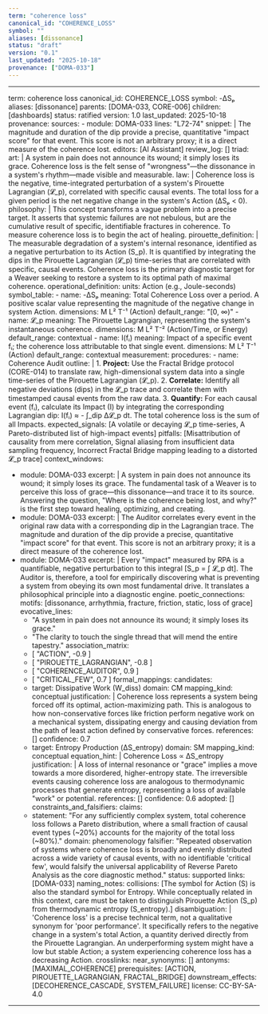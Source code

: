 ```yaml
---
term: "coherence loss"
canonical_id: "COHERENCE_LOSS"
symbol: ""
aliases: [dissonance]
status: "draft"
version: "0.1"
last_updated: "2025-10-18"
provenance: ["DOMA-033"]
---
```


---
term: coherence loss
canonical_id: COHERENCE_LOSS
symbol: -ΔSₚ
aliases: [dissonance]
parents: [DOMA-033, CORE-006]
children: [dashboards]
status: ratified
version: 1.0
last_updated: 2025-10-18
provenance:
  sources:
    - module: DOMA-033
      lines: "L72-74"
      snippet: |
        The magnitude and duration of the dip provide a precise, quantitative "impact score" for that event. This score is not an arbitrary proxy; it is a direct measure of the coherence lost.
  editors: [AI Assistant]
  review_log: []
triad:
  art: |
    A system in pain does not announce its wound; it simply loses its grace. Coherence loss is the felt sense of "wrongness"—the dissonance in a system's rhythm—made visible and measurable.
  law: |
    Coherence loss is the negative, time-integrated perturbation of a system's Pirouette Lagrangian (𝓛_p), correlated with specific causal events. The total loss for a given period is the net negative change in the system's Action (ΔSₚ < 0).
  philosophy: |
    This concept transforms a vague problem into a precise target. It asserts that systemic failures are not nebulous, but are the cumulative result of specific, identifiable fractures in coherence. To measure coherence loss is to begin the act of healing.
pirouette_definition: |
  The measurable degradation of a system's internal resonance, identified as a negative perturbation to its Action (S_p). It is quantified by integrating the dips in the Pirouette Lagrangian (𝓛_p) time-series that are correlated with specific, causal events. Coherence loss is the primary diagnostic target for a Weaver seeking to restore a system to its optimal path of maximal coherence.
operational_definition:
  units: Action (e.g., Joule-seconds)
  symbol_table:
    - name: -ΔSₚ
      meaning: Total Coherence Loss over a period. A positive scalar value representing the magnitude of the negative change in system Action.
      dimensions: M L² T⁻¹ (Action)
      default_range: "[0, ∞)"
    - name: 𝓛_p
      meaning: The Pirouette Lagrangian, representing the system's instantaneous coherence.
      dimensions: M L² T⁻² (Action/Time, or Energy)
      default_range: contextual
    - name: I(fᵢ)
      meaning: Impact of a specific event fᵢ; the coherence loss attributable to that single event.
      dimensions: M L² T⁻¹ (Action)
      default_range: contextual
  measurement:
    procedures:
      - name: Coherence Audit
        outline: |
          1.  **Project:** Use the Fractal Bridge protocol (CORE-014) to translate raw, high-dimensional system data into a single time-series of the Pirouette Lagrangian (𝓛_p).
          2.  **Correlate:** Identify all negative deviations (dips) in the 𝓛_p trace and correlate them with timestamped causal events from the raw data.
          3.  **Quantify:** For each causal event (fᵢ), calculate its Impact (I) by integrating the corresponding Lagrangian dip: I(fᵢ) ≈ - ∫_dip Δ𝓛_p dt. The total coherence loss is the sum of all Impacts.
        expected_signals: [A volatile or decaying 𝓛_p time-series, A Pareto-distributed list of high-impact events]
        pitfalls: [Misattribution of causality from mere correlation, Signal aliasing from insufficient data sampling frequency, Incorrect Fractal Bridge mapping leading to a distorted 𝓛_p trace]
context_windows:
  - module: DOMA-033
    excerpt: |
      A system in pain does not announce its wound; it simply loses its grace. The fundamental task of a Weaver is to perceive this loss of grace—this dissonance—and trace it to its source. Answering the question, "Where is the coherence being lost, and why?" is the first step toward healing, optimizing, and creating.
  - module: DOMA-033
    excerpt: |
      The Auditor correlates every event in the original raw data with a corresponding dip in the Lagrangian trace. The magnitude and duration of the dip provide a precise, quantitative "impact score" for that event. This score is not an arbitrary proxy; it is a direct measure of the coherence lost.
  - module: DOMA-033
    excerpt: |
      Every "impact" measured by RPA is a quantifiable, negative perturbation to this integral [S_p = ∫ 𝓛_p dt]. The Auditor is, therefore, a tool for empirically discovering what is preventing a system from obeying its own most fundamental drive. It translates a philosophical principle into a diagnostic engine.
poetic_connections:
  motifs: [dissonance, arrhythmia, fracture, friction, static, loss of grace]
  evocative_lines:
    - "A system in pain does not announce its wound; it simply loses its grace."
    - "The clarity to touch the single thread that will mend the entire tapestry."
  association_matrix:
    - [ "ACTION", -0.9 ]
    - [ "PIROUETTE_LAGRANGIAN", -0.8 ]
    - [ "COHERENCE_AUDITOR", 0.9 ]
    - [ "CRITICAL_FEW", 0.7 ]
formal_mappings:
  candidates:
    - target: Dissipative Work (W_diss)
      domain: CM
      mapping_kind: conceptual
      justification: |
        Coherence loss represents a system being forced off its optimal, action-maximizing path. This is analogous to how non-conservative forces like friction perform negative work on a mechanical system, dissipating energy and causing deviation from the path of least action defined by conservative forces.
      references: []
      confidence: 0.7
    - target: Entropy Production (ΔS_entropy)
      domain: SM
      mapping_kind: conceptual
      equation_hint: |
        Coherence Loss ∝ ΔS_entropy
      justification: |
        A loss of internal resonance or "grace" implies a move towards a more disordered, higher-entropy state. The irreversible events causing coherence loss are analogous to thermodynamic processes that generate entropy, representing a loss of available "work" or potential.
      references: []
      confidence: 0.6
  adopted: []
constraints_and_falsifiers:
  claims:
    - statement: "For any sufficiently complex system, total coherence loss follows a Pareto distribution, where a small fraction of causal event types (~20%) accounts for the majority of the total loss (~80%)."
      domain: phenomenology
      falsifier: "Repeated observation of systems where coherence loss is broadly and evenly distributed across a wide variety of causal events, with no identifiable 'critical few', would falsify the universal applicability of Reverse Pareto Analysis as the core diagnostic method."
      status: supported
      links: [DOMA-033]
naming_notes:
  collisions: [The symbol for Action (S) is also the standard symbol for Entropy. While conceptually related in this context, care must be taken to distinguish Pirouette Action (S_p) from thermodynamic entropy (S_entropy).]
  disambiguation: |
    'Coherence loss' is a precise technical term, not a qualitative synonym for 'poor performance'. It specifically refers to the negative change in a system's total Action, a quantity derived directly from the Pirouette Lagrangian. An underperforming system might have a low but stable Action; a system experiencing coherence loss has a decreasing Action.
crosslinks:
  near_synonyms: []
  antonyms: [MAXIMAL_COHERENCE]
  prerequisites: [ACTION, PIROUETTE_LAGRANGIAN, FRACTAL_BRIDGE]
  downstream_effects: [DECOHERENCE_CASCADE, SYSTEM_FAILURE]
license: CC-BY-SA-4.0
---